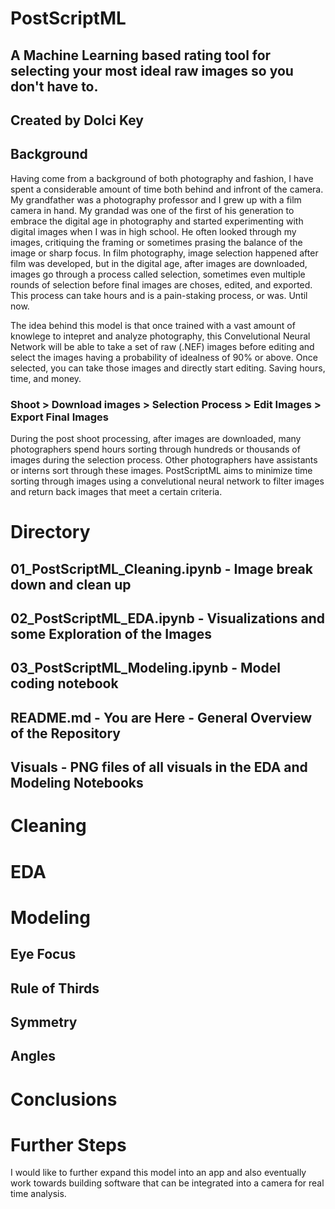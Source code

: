 # PostScriptML 
## A Machine Learning based rating tool for selecting your most ideal raw images so you don't have to. 

## Created by Dolci Key 


## Background 

Having come from a background of both photography and fashion, I have spent a considerable amount of time both behind and infront of the camera. My grandfather was a photography professor and I grew up with a film camera in hand. My grandad was one of the first of his generation to embrace the digital age in photography and started experimenting with digital images when I was in high school. He often looked through my images, critiquing the framing or sometimes prasing the balance of the image or sharp focus. In film photography, image selection happened after film was developed, but in the digital age, after images are downloaded, images go through a process called selection, sometimes even multiple rounds of selection before final images are choses, edited, and exported. This process can take hours and is a pain-staking process, or was. Until now. 

The idea behind this model is that once trained with a vast amount of knowlege to intepret and analyze photography, this Convelutional Neural Network will be able to take a set of raw (.NEF) images before editing and select the images having a probability of idealness of 90% or above. Once selected, you can take those images and directly start editing. Saving hours, time, and money. 


### Shoot > Download images > Selection Process > Edit Images > Export Final Images

During the post shoot processing,  after images are downloaded, many photographers spend hours sorting through hundreds or thousands of images during the selection process. Other photographers have assistants or interns sort through these images. PostScriptML aims to minimize time sorting through images using a convelutional neural network to filter images and return back images that meet a certain criteria. 


# Directory

## 01_PostScriptML_Cleaning.ipynb - Image break down and clean up
## 02_PostScriptML_EDA.ipynb - Visualizations and some Exploration of the Images
## 03_PostScriptML_Modeling.ipynb - Model coding notebook
## README.md - You are Here - General Overview of the Repository
## Visuals - PNG files of all visuals in the EDA and Modeling Notebooks



# Cleaning

# EDA 

# Modeling


## Eye Focus

## Rule of Thirds

## Symmetry

## Angles





# Conclusions



# Further Steps 

I would like to further expand this model into an app and also eventually work towards building software that can be integrated into a camera for real time analysis. 



